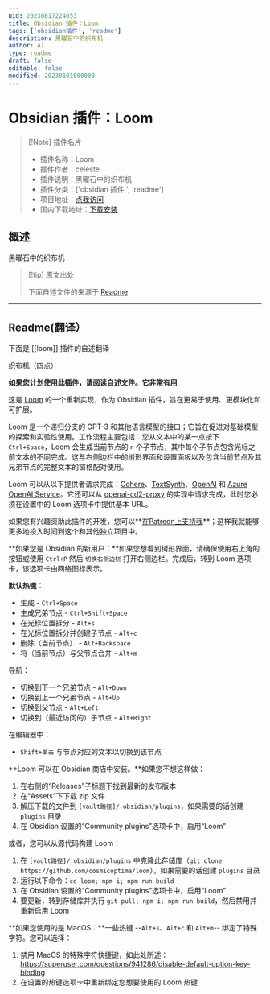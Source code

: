 ```yaml
---
uid: 20230817224053
title: Obsidian 插件：Loom
tags: ['obsidian插件', 'readme']
description: 黑曜石中的织布机
author: AI
type: readme
draft: false
editable: false
modified: 20230101000000
---
```


# Obsidian 插件：Loom

> [!Note] 插件名片
> - 插件名称：Loom
> - 插件作者：celeste
> - 插件说明：黑曜石中的织布机
> - 插件分类：['obsidian 插件 ', 'readme']
> - 项目地址：[点我访问](https://github.com/cosmicoptima/loom)
> - 国内下载地址：[下载安装](https://pkmer.cn/products/plugin/pluginMarket/?loom)

## 概述

黑曜石中的织布机

> [!tip] 原文出处
>
>下面自述文件的来源于 [Readme](https://ghproxy.net/https://raw.githubusercontent.com/cosmicoptima/loom/master/README.md)

---

## Readme(翻译）

下面是 [[loom]] 插件的自述翻译

织布机（四点）

**如果您计划使用此插件，请阅读自述文件。它非常有用**

这是 [Loom](https://github.com/socketteer/loom) 的一个重新实现，作为 Obsidian 插件，旨在更易于使用、更模块化和可扩展。

Loom 是一个递归分支的 GPT-3 和其他语言模型的接口；它旨在促进对基础模型的探索和实验性使用。工作流程主要包括：您从文本中的某一点按下 `Ctrl+Space`，Loom 会生成当前节点的 `n` 个子节点，其中每个子节点包含光标之前文本的不同完成。这与右侧边栏中的树形界面和设置面板以及包含当前节点及其兄弟节点的完整文本的窗格配对使用。

Loom 可以从以下提供者请求完成：[Cohere](https://docs.cohere.ai/docs)、[TextSynth](https://textsynth.com/documentation.html)、[OpenAI](https://platform.openai.com/docs/introduction) 和 [Azure OpenAI Service](https://learn.microsoft.com/en-us/azure/ai-services/openai)。它还可以从 [openai-cd2-proxy](https://github.com/cosmicoptima/openai-cd2-proxy) 的实现中请求完成，此时您必须在设置中的 Loom 选项卡中提供基本 URL。

如果您有兴趣资助此插件的开发，您可以**[在Patreon上支持我](https://patreon.com/parafactual)**；这样我就能够更多地投入时间到这个和其他独立项目中。

**如果您是 Obsidian 的新用户：**如果您想看到树形界面，请确保使用右上角的按钮或使用 `Ctrl+P` 然后 `切换右侧边栏` 打开右侧边栏。完成后，转到 Loom 选项卡，该选项卡由网络图标表示。

**默认热键：**

- 生成 - `Ctrl+Space`
- 生成兄弟节点 - `Ctrl+Shift+Space`
- 在光标位置拆分 - `Alt+s`
- 在光标位置拆分并创建子节点 - `Alt+c`
- 删除（当前节点） - `Alt+Backspace`
- 将（当前节点）与父节点合并 - `Alt+m`

导航：

- 切换到下一个兄弟节点 - `Alt+Down`
- 切换到上一个兄弟节点 - `Alt+Up`
- 切换到父节点 - `Alt+Left`
- 切换到（最近访问的）子节点 - `Alt+Right`

在编辑器中：

- `Shift+单击` 与节点对应的文本以切换到该节点

**Loom 可以在 Obsidian 商店中安装。**如果您不想这样做：

1. 在右侧的“Releases”子标题下找到最新的发布版本
2. 在“Assets”下下载 zip 文件
3. 解压下载的文件到 `[vault路径]/.obsidian/plugins`，如果需要的话创建 `plugins` 目录
4. 在 Obsidian 设置的“Community plugins”选项卡中，启用“Loom”

或者，您可以从源代码构建 Loom：

1. 在 `[vault路径]/.obsidian/plugins` 中克隆此存储库（`git clone https://github.com/cosmicoptima/loom`），如果需要的话创建 `plugins` 目录
2. 运行以下命令：`cd loom; npm i; npm run build`
3. 在 Obsidian 设置的“Community plugins”选项卡中，启用“Loom”
4. 要更新，转到存储库并执行 `git pull; npm i; npm run build`，然后禁用并重新启用 Loom

**如果您使用的是 MacOS：**一些热键 --`Alt+s`、`Alt+c` 和 `Alt+m`-- 绑定了特殊字符。您可以选择：

1. 禁用 MacOS 的特殊字符快捷键，如此处所述：<https://superuser.com/questions/941286/disable-default-option-key-binding>
2. 在设置的热键选项卡中重新绑定您想要使用的 Loom 热键



